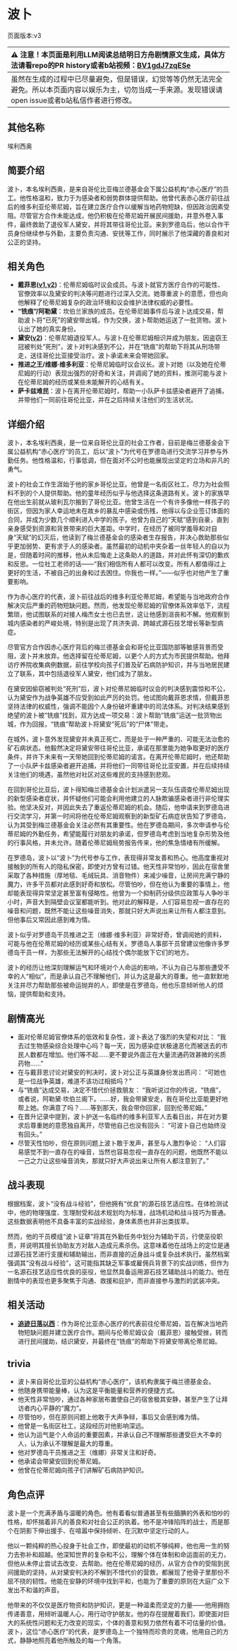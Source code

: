 # 波卜
页面版本:v3
 

| :warning: 注意！本页面是利用LLM阅读总结明日方舟剧情原文生成，具体方法请看repo的PR history或者b站视频：[BV1gdJ7zqESe](https://www.bilibili.com/video/BV1gdJ7zqESe/)         |
|:----------------------------|
| 虽然在生成的过程中已尽量避免，但是错误，幻觉等等仍然无法完全避免。所以本页面内容以娱乐为主，切勿当成一手来源。发现错误请open issue或者b站私信作者进行修改。|



## 其他名称
埃利西奥
## 简要介绍
波卜，本名埃利西奥，是来自哥伦比亚梅兰德基金会下属公益机构“赤心医疗”的员工。他性格温和，致力于为感染者和弱势群体提供帮助。他曾代表赤心医疗前往战后的维多利亚伦蒂尼姆，旨在建立医疗合作以缓解当地药物短缺，但因政治因素受阻。尽管官方合作未能达成，他仍积极在伦蒂尼姆开展民间援助，并意外卷入事件，最终救助了退役军人黛安，并将其带往哥伦比亚。来到罗德岛后，他以合作干员身份继续参与外勤，主要负责沟通、安抚等工作，同时展示了他深藏的善良和对公正的坚持。
## 相关角色
-   **戴菲恩([v1](../chars/char_4110_delphn.md),[v2](char_4110_delphn.md))**：伦蒂尼姆临时议会成员。与波卜就官方医疗合作的可能性、官僚效率以及黛安的判决等问题进行过深入交流。她尊重波卜的意愿，但也向他解释了伦蒂尼姆复杂的政治环境和议会维护法律权威的必要性。
-   **“铣痕”/阿勒黛**：坎伯兰家族的成员。在伦蒂尼姆事件后与波卜达成交易，帮助波卜将“已死”的黛安带出城，作为交换，波卜帮助她运送了一批货物。波卜认出了她的真实身份。
-   **黛安([v2](extended_char_dai_an.md))**：伦蒂尼姆退役军人。与波卜在伦蒂尼姆相识并成为朋友。因盗窃王冠被判处“死刑”，波卜对判决感到不公，并在“铣痕”的帮助下将其从刑场带走，送往哥伦比亚接受治疗。波卜承诺未来会带她回家。
-   **推进之王/维娜·维多利亚**：伦蒂尼姆临时议会议长。波卜对她（以及她在伦蒂尼姆的行动）表现出强烈的好奇和关注，并调阅了她的资料，推测可能与波卜在伦蒂尼姆的经历或某些未能解开的心结有关。
-   **萨卡兹难民**：波卜在离开伦蒂尼姆时，帮助一小队萨卡兹感染者避开了追捕，并带他们一同前往哥伦比亚，并在之后持续关注他们的生活状况。
## 详细介绍
波卜，本名埃利西奥，是一位来自哥伦比亚的社会工作者，目前是梅兰德基金会下属公益机构“赤心医疗”的员工，后以“波卜”为代号在罗德岛进行交流学习并参与外勤任务。他性格温和，行事低调，但在面对不公时也能展现出坚定的立场和非凡的勇气。

波卜的社会工作生涯始于他的家乡哥伦比亚。他曾是一名街区社工，尽力为社会照料不到的个人提供帮助。他的童年经历似乎与他选择这条道路有关。波卜的家族早在他出生前就从玻利瓦尔搬到了哥伦比亚。他曾生活在一个有许多像他一样孩子的街区，但因为家人幸运地未在故乡的暴乱中感染或伤残，他得以与企业签订体面的合同，并成为少数几个顺利进入中学的孩子。他曾为自己的“天赋”感到自豪，直到亲身感受到资源和背景带来的巨大差距。中学时，在经历了被同学羞辱和对自身“天赋”的幻灭后，他读到了梅兰德基金会的感染者生存报告，并决心救助那些似乎更加弱势、更有求于人的感染者。虽然最初的动机中夹杂着一丝年轻人的自以为是，但随着时间的推移，他从未后悔走上这条助人的道路，并对此怀有深切的歉疚和反思。一位社工老师的话——“我们相信所有人都可以改变。所有人都值得过上更好的生活，不被自己的出身和过去困住。你我也一样。”——似乎也对他产生了重要影响。

作为赤心医疗的代表，波卜前往战后的维多利亚伦蒂尼姆，希望能与当地政府合作解决灾后严重的药物短缺问题。然而，他发现伦蒂尼姆的官僚体系效率低下，流程繁琐，他试图联系的对接人梅杰女士也已去世，这让他感到沮丧和不解。他观察到城内感染者的严峻处境，特别是出现了共济失调、跨越式源石技艺增长等新型病症。

尽管官方合作因赤心医疗背后的梅兰德基金会和哥伦比亚国防部等敏感背景而受阻，波卜并未放弃。他选择留在伦蒂尼姆，以更个人的方式为市民提供帮助。他拜访疗养院收集病例数据，前往学校向孩子们普及矿石病防护知识，并与当地居民建立了联系，其中包括退役军人黛安，他们成为了朋友。

在黛安因偷窃被判处“死刑”后，波卜对伦蒂尼姆临时议会的判决感到震惊和不公，认为黛安作为战争英雄不应受到如此严厉的处罚。他试图向戴菲恩求情，但戴菲恩坚持法律的权威性，强调不能因个人身份破坏重建中的司法体系。对判决结果感到绝望的波卜被“铣痕”找到，双方达成一项交易：波卜帮助“铣痕”运送一批货物出城，作为回报，“铣痕”帮助波卜将黛安“死后”的“尸体”带走。

在城外，波卜意外发现黛安并未真正死亡，而是处于一种严重的、可能无法治愈的矿石病状态。他毅然决定将黛安带往哥伦比亚，承诺在那里能为她争取更好的医疗条件，并许下未来有一天带她回到伦蒂尼姆的诺言。在离开伦蒂尼姆时，他还帮助了一小队萨卡兹感染者避开追捕，并将他们一同带往哥伦比亚安置，并在后续持续关注他们的境遇，虽然他对社区对这些难民的支持感到悲观。

在回到哥伦比亚后，波卜得知梅兰德基金会计划派遣另一支队伍调查伦蒂尼姆出现的新型感染者症状，并怀疑他们可能会利用他建立的人脉欺骗感染者进行非伦理实验。他坚决反对，并因此失去了重返伦蒂尼姆的机会。随后，他申请来到罗德岛进行交流学习，并第一时间将他在伦蒂尼姆观察到的新型矿石病症状告知了罗德岛，认为其受到梅兰德基金会关注必然有其重要性。他在罗德岛期间，多次申请参与伦蒂尼姆的外勤任务，希望能履行对朋友的承诺，但罗德岛考虑到当地复杂形势及他的行事风格，并未允许。随着伦蒂尼姆局势报告传来，他的焦急情绪有所缓解。

在罗德岛，波卜以“波卜”为代号参与工作，表现得非常友善和热心。他高度重视对接触到的所有人的隐私保密，即使对方曾有过错。他天性非常怕吵，因此在宿舍里采取了各种措施（厚地毯、毛绒玩具、消音物件）来减少噪音，让房间充满宁静的魔力，许多干员都对此感到好奇和放松。尽管怕吵，但在他认为重要的事情上，他却能表现得异常坚定甚至富有侵略性。他曾为一个抑制药分级供应政策与人争吵半小时，声音大到隔壁会议室都能听到。他对此的解释是，人们容易忽视一直存在的噪音和问题，既然不能让这些噪音消失，那就只好大声说出来让所有人都注意到。但他事后又常因此感到难为情。

波卜似乎对罗德岛干员推进之王（维娜·维多利亚）非常好奇，曾调阅她的资料，可能与他在伦蒂尼姆的经历或某些心结有关。罗德岛人事部干员曾建议他像许多罗德岛干员一样，为那些无法解开的心结找个偶尔能放下它们的地方。

波卜的经历让他深刻理解运气和环境对个人命运的影响，不认为自己与那些遭受不幸的人“相似”，而是承认自己不理解他们，并认为这是最大的尊重。他一直默默地关注并尽力帮助那些被命运抛弃的人，即使是在罗德岛，他也乐意倾听他人的烦恼，提供帮助和支持。
## 剧情高光
- 面对伦蒂尼姆官僚体系的低效和复杂性，波卜表达了强烈的失望和对比：
    “我去过生物感染综合处理中心吗？每一天，因为感染症状极速恶化而被送去的市民人数都在增加。他们等不起......更不要说外面正在大量流通药效甚微的劣质药物......”
- 在与戴菲恩讨论对黛安的判决时，波卜对公正与英雄身份发出质问：
    “可她也是一位战争英雄，难道不该功过相抵吗？”
- 与“铣痕”达成交易，决定不惜代价拯救朋友：
    “我听说过你的传说，“铣痕”，或者说，阿勒黛·坎伯兰阁下。......好，我会带黛安走，我在哥伦比亚能更好地帮上她。你满意了吗？......等到那天，我会带你回家，回到伦蒂尼姆。”
- 在晋升记录中提到，波卜护送一名临终的维多利亚军人去看日出，并在对方要求后尊重她的意愿独自离开，尽管他自己也没有回头：
    “可波卜自己也始终没有回头。”
- 尽管天性怕吵，但在原则问题上波卜敢于发声，甚至与人激烈争论：
    “人们容易感觉不到一直存在的噪音，当然也容易忽视一直存在的问题，他既然不能以一己之力让这些噪音消失，那就只好大声说出来让所有人都注意到了。”
## 战斗表现
根据档案，波卜“没有战斗经验”，但他拥有“优良”的源石技艺适应性。在体检测试中，他的物理强度、生理耐受和战术规划均为标准，战场机动和战斗技巧为普通。这些数据表明他不具备丰富的实战经验，身体素质也并非出类拔萃。

然而，他的干员模组“波卜证章”将其在外勤任务中划分为辅助干员，行使巫役职责，并说明其擅长协助友方对敌人造成元素杀伤。这意味着他在战场上的定位是通过源石技艺进行支援和辅助输出，而非直接的近身战斗或复杂战术执行。虽然档案强调其“没有战斗经验”，这可能指其缺乏军事或雇佣兵背景下的实战训练，但作为一名源石技艺适应性优良的巫役，他显然具备运用源石技艺辅助战斗的能力。他在剧情中的表现也更多聚焦于沟通、救援和庇护，而非直接参与激烈的武装冲突。
## 相关活动
-   **[追迹日落以西](../stories/act37side.md)**：作为哥伦比亚赤心医疗的代表前往伦蒂尼姆，旨在解决当地药物短缺问题并建立医疗合作。期间与伦蒂尼姆议会（戴菲恩）接触受挫，转而进行民间援助，结识黛安，并最终在“铣痕”的帮助下将黛安带离伦蒂尼姆。
## trivia
- 波卜来自哥伦比亚的公益机构“赤心医疗”，该机构隶属于梅兰德基金会。
- 他随身携带能量棒，认为这是平衡能量和营养的便捷方式。
- 他天性非常怕吵，通过各种家居布置使自己的宿舍极其安静，甚至产生了让拜访者内心平静的“魔力”。
- 尽管怕吵，但在原则问题上他敢于大声争辩，事后又会感到难为情。
- 他曾是一名街区社工，这段经历对他影响深远。
- 他认为运气是个人命运的重要因素，并承认自己不理解那些遭受巨大不幸的人，认为承认不理解是最大的尊重。
- 他对罗德岛干员推进之王（维娜）非常关注和好奇。
- 他承诺会带黛安回到伦蒂尼姆。
- 他曾在伦蒂尼姆向孩子们讲解矿石病防护知识。
## 角色点评
波卜是一个充满矛盾与温暖的角色。他有着看似普通甚至有些腼腆的外表和怕吵的性格，却怀揣着非凡的善良和对社会公正的执着。他不是冲锋陷阵的战士，而是那个在阴影下伸出援手、在喧嚣中保持倾听、在沉默中坚定行动的人。

他以一颗纯粹的热心投身于社会工作，即使最初的动机不够纯粹，他也用一生的努力去弥补和超越。他深知世界的复杂和不公，理解个体在体制和命运面前的无力，但他从未停止尝试去改变、去帮助。他在伦蒂尼姆的经历，从官方合作的受阻到民间援助的坚持，从对黛安判决的不解到不惜代价的营救，都展现了他骨子里那份不屈不挠的韧性。他能在安静的环境中找到平和，也能为了重要的原则在大庭广众下发出不和谐的声音。

他带来的不仅仅是医疗物资和防护知识，更是一种温柔而坚定的力量——他用拥抱传递善意，用倾听温暖人心，用行动守护朋友。他的存在提醒着我们，即使面对巨大的系统性问题和无力改变的现实，个体的善意和努力依然有着不可估量的价值。波卜，这位“赤心医疗”的代表，是罗德岛上一个独特而珍贵的灵魂，他用自己的方式，静静地照亮着他所触及的每一个角落。
